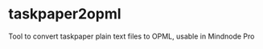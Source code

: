 taskpaper2opml
==============

Tool to convert taskpaper plain text files to OPML, usable in Mindnode Pro

